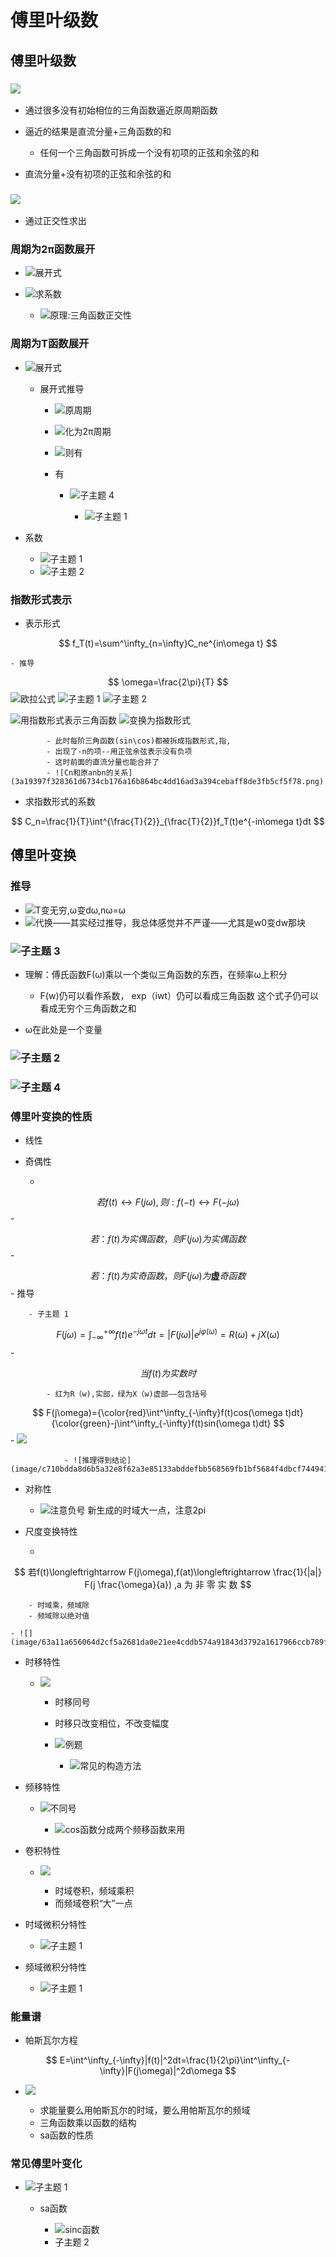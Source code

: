 # 傅里叶级数

## 傅里叶级数

### ![](daec4d7710d48ddfebfabe0529d9b4b5615ba30eb60e76f5442e8b566e86c415.png)

- 通过很多没有初始相位的三角函数逼近原周期函数
- 逼近的结果是直流分量+三角函数的和

	- 任何一个三角函数可拆成一个没有初项的正弦和余弦的和

- 直流分量+没有初项的正弦和余弦的和

### ![](b5236b6a52ce8b94e5924f2a05495a6b6f8014d57288a7fe1b4cfc4d86217c53.png)

- 通过正交性求出

### 周期为2π函数展开

- ![展开式](88808bec038c2be4ae64fad92ef2e3c525213f7b92644df984d4aaaf0c4cb4a0.png)
- ![求系数](a23af2a46f1601f6c77eee26d2f1d0b5da98414590f0ce0699ae367e7c91a28c.png)

	- ![原理:三角函数正交性](7a894bb9e4c1ea39b10ef7b063dc5a6020f64473bb14c78178433260a45a81eb.png)

### 周期为T函数展开

- ![展开式](9b1886fc567a5107dc690bd365adc40efde6b63b552dc2358926eb6f1c36ef07.png)

	- 展开式推导

		- ![原周期](56bf15840bbb89819d4244001e6ea830d6fe1515d457ad87fc967b359f647013.png)
		- ![化为2π周期](6b62a9f1cfd0cb7c4e6bef48826af7f98e9bae2d901fca02b4762003759647cc.png)
		- ![则有](9b1886fc567a5107dc690bd365adc40efde6b63b552dc2358926eb6f1c36ef07.png)
		- 有

			- ![子主题 4](2ba46bfbab3c0b0693d6b19bde3fe4acc140bc2a6737349a2039baf521f3af0e.png)

				- ![子主题 1](7e33af3c3f5ef2f1ddff19bf913142b82638853f8c86a0323dfc7755741f511e.png)

- 系数

	- ![子主题 1](2ba46bfbab3c0b0693d6b19bde3fe4acc140bc2a6737349a2039baf521f3af0e.png)
	- ![子主题 2](7e33af3c3f5ef2f1ddff19bf913142b82638853f8c86a0323dfc7755741f511e.png)

### 指数形式表示

- 表示形式

$$
f_T(t)=\sum^\infty_{n=\infty}C_ne^{in\omega t}
$$

	- 推导

$$
\omega=\frac{2\pi}{T}
$$
![欧拉公式](4697b69bb74aef220f1d71abffaf65115bc4e44b9ac07dd1cdfa4c7a5c92379f.png)
![子主题 1](39596666633c4d4d8d7c396ccb87c945bf4e310835fead86be803fac734683b8.png)
![子主题 2](111ec4728ca75fff730c934c5fe60704f3733080b65e94351ffa19efaec394ee.png)
	
![用指数形式表示三角函数](eb0227a85671989e5208133b77790f26cbb484b6c4b166442271ee434f25e4ae.png)
![变换为指数形式](88c973d589c0b9578fb48157959965ec103020d3f02a3c1c850a18a37387c23e.png)
	
			- 此时每阶三角函数(sin\cos)都被拆成指数形式,指,
			- 出现了-n的项--用正弦余弦表示没有负项
			- 这时前面的直流分量也能合并了
			- ![Cn和原anbn的关系](3a19397f328361d6734cb176a16b864bc4dd16ad3a394cebaff8de3fb5cf5f78.png)

- 求指数形式的系数

$$
C_n=\frac{1}{T}\int^{\frac{T}{2}}_{\frac{T}{2}}f_T(t)e^{-in\omega t}dt
$$

## 傅里叶变换

### 推导

- ![T变无穷,ω变dω,nω=ω](94dcec7461b9f76960860d6db26a29403f3a4f8627027495e59b932c85a7db80.png)
- ![代换——其实经过推导，我总体感觉并不严谨——尤其是w0变dw那块](7ded09f18e74d4c0e64fa6d84e2765d06305f5c10eb2f3f80f3a0f6d1a7a9bb5.png)

### ![子主题 3](0c5ba50021accf605b317ad929de308d790f783e14a5221b0fc5232250c1ecb8.png)

- 理解：傅氏函数F(ω)乘以一个类似三角函数的东西，在频率ω上积分

	- F(w)仍可以看作系数，
exp（iwt）仍可以看成三角函数
这个式子仍可以看成无穷个三角函数之和

- ω在此处是一个变量

### ![子主题 2](39e51aefe83382280aa7f561dd24889959115b03e5f9743a77fed70480c0b8a4.png)

### ![子主题 4](94dcec7461b9f76960860d6db26a29403f3a4f8627027495e59b932c85a7db80.png)

### 傅里叶变换的性质

- 线性
- 奇偶性

	- 

$$
若f(t)\leftrightarrow F(j\omega ),则:f(-t)\leftrightarrow F(-j\omega)
$$
	- 

$$
若：f(t)为实偶函数，则F(j\omega)为实偶函数
$$
	- 

$$
若：f(t)为实奇函数，则F(j\omega)为\mathbf{虚}奇函数
$$
	- 推导
	
		- 子主题 1

$$
F(j\omega)=\int^{+\infty}_{-\infty}f(t)e^{-j\omega t}dt=|F(j\omega)|e^{j\varphi(\omega)}=R(\omega)+jX(\omega)
$$
		- 

$$
当f(t)为实数时
$$

			- 红为R（w),实部，绿为X（w)虚部——包含括号

$$
F(j\omega)={\color{red}\int^\infty_{-\infty}f(t)cos(\omega t)dt}{\color{green}-j\int^\infty_{-\infty}f(t)sin(\omega t)dt}
$$
			- ![](image/9330833b4ad77fa672a8c2b6076a44e925108d785fe4728a9de1e92438b0d659.png)
	
				- ![推理得到结论](image/c710bdda8d6b5a32e8f62a3e85133abddefbb568569fb1bf5684f4dbcf744941.png)

- 对称性

	- ![注意负号
新生成的时域大一点，注意2pi](image/adec1143df04a5792ba9e8cd1a2938248a7b5c5669536ca68a8d77374831b07f.png)

- 尺度变换特性

	- 

$$
若f(t)\longleftrightarrow F(j\omega),f(at)\longleftrightarrow \frac{1}{|a|} F(j \frac{\omega}{a}) ,a 为 非 零 实 数
$$

		- 时域乘，频域除
		- 频域除以绝对值
	
	- ![](image/63a11a656064d2cf5a2681da0e21ee4cddb574a91843d3792a1617966ccb789f.png)

- 时移特性

	- ![](09092a14f01b42940c68be72c85f738e2fd9fc889525d1987a2bcde2f54489ab.png)

		- 时移同号
		- 时移只改变相位，不改变幅度
		- ![例题](13398dfbfcfddfea10cc4e041c54e0bdea15a6a3a8b6d86f533d57e0ffab1592.png)

			- ![常见的构造方法](752dca6b4c6526facfe1c4132ecd492bd7602f41d7cdc75f80fefd6754488e1b.png)

- 频移特性

	- ![不同号](d5fc1592429b09c67096f6e9053b6bf221c0d4f23efa224e17489a973c8369a6.png)

		- ![cos函数分成两个频移函数来用](e37ff3c3082aa31086c0ce7b9ceda7ed2f672c1d59e12c2cce00bf30e646f3d3.png)

- 卷积特性

	- ![](62a417ccac9424538329b29ebcde0dc3355dbc16da737f91663414d1b069ce41.png)

		- 时域卷积，频域乘积
		- 而频域卷积“大”一点

- 时域微积分特性

	- ![子主题 1](6ac360b630d28f06c9601079cf516b424779fe99d355886c41f03988b2cda1e0.png)

- 频域微积分特性

	- ![子主题 1](080f55904bbdc3eda770359ad6563333d109559f0eb05837ffabe4183e1bc7f0.png)

### 能量谱

- 帕斯瓦尔方程

$$
E=\int^\infty_{-\infty}|f(t)|^2dt=\frac{1}{2\pi}\int^\infty_{-\infty}|F(j\omega)|^2d\omega
$$
- ![](83c8643cb95d5be7057aca1b31c04cdefbe7b144d353e91de69069d1542e9877.png)

	- 求能量要么用帕斯瓦尔的时域，要么用帕斯瓦尔的频域
	- 三角函数乘以函数的结构
	- sa函数的性质

### 常见傅里叶变化

- ![子主题 1](c710bdda8d6b5a32e8f62a3e85133abddefbb568569fb1bf5684f4dbcf744941.png)

	- sa函数

		- ![sinc函数](ae35560531e71a4692981500acfa8714fdc8d9f520a92707e14f6969bc2273a6.png)
		- 子主题 2

